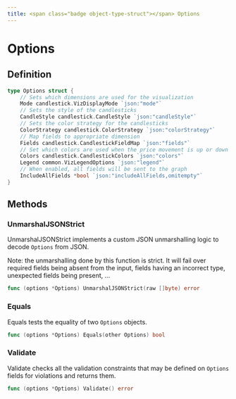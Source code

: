 ```yaml
---
title: <span class="badge object-type-struct"></span> Options
---
```

# <span class="badge object-type-struct"></span> Options

## Definition

```go
type Options struct {
    // Sets which dimensions are used for the visualization
    Mode candlestick.VizDisplayMode `json:"mode"`
    // Sets the style of the candlesticks
    CandleStyle candlestick.CandleStyle `json:"candleStyle"`
    // Sets the color strategy for the candlesticks
    ColorStrategy candlestick.ColorStrategy `json:"colorStrategy"`
    // Map fields to appropriate dimension
    Fields candlestick.CandlestickFieldMap `json:"fields"`
    // Set which colors are used when the price movement is up or down
    Colors candlestick.CandlestickColors `json:"colors"`
    Legend common.VizLegendOptions `json:"legend"`
    // When enabled, all fields will be sent to the graph
    IncludeAllFields *bool `json:"includeAllFields,omitempty"`
}
```
## Methods

### <span class="badge object-method"></span> UnmarshalJSONStrict

UnmarshalJSONStrict implements a custom JSON unmarshalling logic to decode `Options` from JSON.

Note: the unmarshalling done by this function is strict. It will fail over required fields being absent from the input, fields having an incorrect type, unexpected fields being present, …

```go
func (options *Options) UnmarshalJSONStrict(raw []byte) error
```

### <span class="badge object-method"></span> Equals

Equals tests the equality of two `Options` objects.

```go
func (options *Options) Equals(other Options) bool
```

### <span class="badge object-method"></span> Validate

Validate checks all the validation constraints that may be defined on `Options` fields for violations and returns them.

```go
func (options *Options) Validate() error
```

